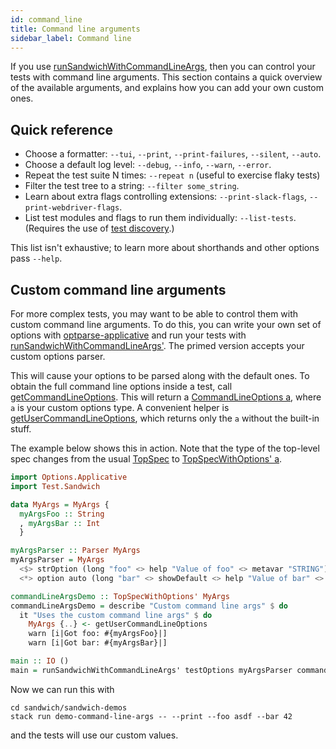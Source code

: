 ```yaml
---
id: command_line
title: Command line arguments
sidebar_label: Command line
---
```



If you use [runSandwichWithCommandLineArgs](http://hackage.haskell.org/package/sandwich/docs/Test-Sandwich.html#v:runSandwichWithCommandLineArgs), then you can control your tests with command line arguments. This section contains a quick overview of the available arguments, and explains how you can add your own custom ones.

## Quick reference

* Choose a formatter: `--tui`, `--print`, `--print-failures`, `--silent`, `--auto`.
* Choose a default log level: `--debug`, `--info`, `--warn`, `--error`.
* Repeat the test suite N times: `--repeat n` (useful to exercise flaky tests)
* Filter the test tree to a string: `--filter some_string`.
* Learn about extra flags controlling extensions: `--print-slack-flags`, `--print-webdriver-flags`.
* List test modules and flags to run them individually: `--list-tests`. (Requires the use of [test discovery](discovery).)

This list isn't exhaustive; to learn more about shorthands and other options pass `--help`.

## Custom command line arguments

For more complex tests, you may want to be able to control them with custom command line arguments. To do this, you can write your own set of options with [optparse-applicative](https://hackage.haskell.org/package/optparse-applicative) and run your tests with [runSandwichWithCommandLineArgs'](http://hackage.haskell.org/package/sandwich/docs/Test-Sandwich.html#v:runSandwichWithCommandLineArgs-39-). The primed version accepts your custom options parser.

This will cause your options to be parsed along with the default ones. To obtain the full command line options inside a test, call [getCommandLineOptions](http://hackage.haskell.org/package/sandwich/docs/Test-Sandwich-Contexts.html#v:getCommandLineOptions). This will return a [CommandLineOptions a](http://hackage.haskell.org/package/sandwich/docs/Test-Sandwich-Misc.html#t:CommandLineOptions), where `a` is your custom options type. A convenient helper is [getUserCommandLineOptions](http://hackage.haskell.org/package/sandwich/docs/Test-Sandwich-Contexts.html#v:getCommandLineOptions), which returns only the `a` without the built-in stuff.

The example below shows this in action. Note that the type of the top-level spec changes from the usual [TopSpec](http://hackage.haskell.org/package/sandwich/docs/Test-Sandwich-Misc.html#t:TopSpec) to [TopSpecWithOptions' a](http://hackage.haskell.org/package/sandwich/docs/Test-Sandwich-Misc.html#t:TopSpecWithOptions-39-).

```haskell title="https://github.com/codedownio/sandwich/blob/master/demos/demo-command-line-args/app/Main.hs"
import Options.Applicative
import Test.Sandwich

data MyArgs = MyArgs {
  myArgsFoo :: String
  , myArgsBar :: Int
  }

myArgsParser :: Parser MyArgs
myArgsParser = MyArgs
  <$> strOption (long "foo" <> help "Value of foo" <> metavar "STRING")
  <*> option auto (long "bar" <> showDefault <> help "Value of bar" <> value 1 <> metavar "INT")

commandLineArgsDemo :: TopSpecWithOptions' MyArgs
commandLineArgsDemo = describe "Custom command line args" $ do
  it "Uses the custom command line args" $ do
    MyArgs {..} <- getUserCommandLineOptions
    warn [i|Got foo: #{myArgsFoo}|]
    warn [i|Got bar: #{myArgsBar}|]

main :: IO ()
main = runSandwichWithCommandLineArgs' testOptions myArgsParser commandLineArgsDemo
```

Now we can run this with

```
cd sandwich/sandwich-demos
stack run demo-command-line-args -- --print --foo asdf --bar 42
```

and the tests will use our custom values.
